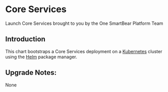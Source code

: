 # Core Services
Launch Core Services brought to you by the One SmartBear Platform Team

## Introduction

This chart bootstraps a Core Services deployment on a [Kubernetes](http://kubernetes.io) cluster using the [Helm](https://helm.sh) package manager.


## Upgrade Notes: 
None 

